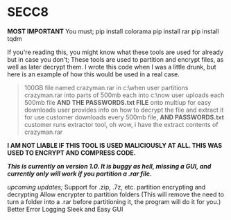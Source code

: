 # SECC8
**MOST IMPORTANT**
You must;
pip install colorama
pip install rar
pip install tqdm


If you're reading this, you might know what these tools are used for already but in case you don't;
These tools are used to partition and encrypt files, as well as later decrypt them.
I wrote this code when I was a little drunk, but here is an example of how this would be used in a real case.
> 100GB file named crazyman.rar in c:\when
> user partitions crazyman.rar into parts of 500mb each into c:\now
> user uploads each 500mb file **AND THE PASSWORDS.txt FILE** onto multiup for easy downloads
> user provides info on how to decrypt the file and extract it for use
> customer downloads every 500mb file, **AND PASSWORDS.txt**
> customer runs extractor tool, oh wow, i have the extract contents of crazyman.rar

**I AM NOT LIABLE IF THIS TOOL IS USED MALICIOUSLY AT ALL. THIS WAS USED TO ENCRYPT AND COMPRESS CODE.**

***This is currently on version 1.0. It is buggy as hell, missing a GUI, and currently only will work if you partition a .rar file.***

*upcoming updates;*
  Support for .zip, .7z, etc. partition encrypting and decrypting
  Allow encrypter to partition folders (This will remove the need to turn a folder into a .rar before partitioning it, the program will do it for you.)
  Better Error Logging
  Sleek and Easy GUI
  
